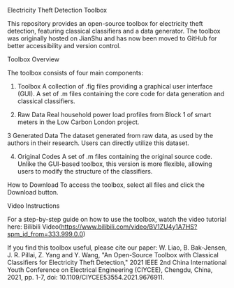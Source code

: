 Electricity Theft Detection Toolbox

This repository provides an open-source toolbox for electricity theft detection, featuring classical classifiers and a data generator. The toolbox was originally hosted on JianShu and has now been moved to GitHub for better accessibility and version control.


Toolbox Overview

The toolbox consists of four main components:

1. Toolbox
   A collection of .fig files providing a graphical user interface (GUI).
   A set of .m files containing the core code for data generation and classical classifiers.

2. Raw Data
   Real household power load profiles from Block 1 of smart meters in the Low Carbon London project.
   
3 Generated Data
   The dataset generated from raw data, as used by the authors in their research. Users can directly utilize this dataset.

4. Original Codes
   A set of .m files containing the original source code.
   Unlike the GUI-based toolbox, this version is more flexible, allowing users to modify the structure of the classifiers.

How to Download
   To access the toolbox, select all files and click the Download button.

Video Instructions

For a step-by-step guide on how to use the toolbox, watch the video tutorial here: Bilibili Video(https://www.bilibili.com/video/BV1ZU4y1A7HS?spm_id_from=333.999.0.0)

If you find this toolbox useful, please cite our paper:
W. Liao, B. Bak-Jensen, J. R. Pillai, Z. Yang and Y. Wang, "An Open-Source Toolbox with Classical Classifiers for Electricity Theft Detection," 2021 IEEE 2nd China International Youth Conference on Electrical Engineering (CIYCEE), Chengdu, China, 2021, pp. 1-7, doi: 10.1109/CIYCEE53554.2021.9676911.
